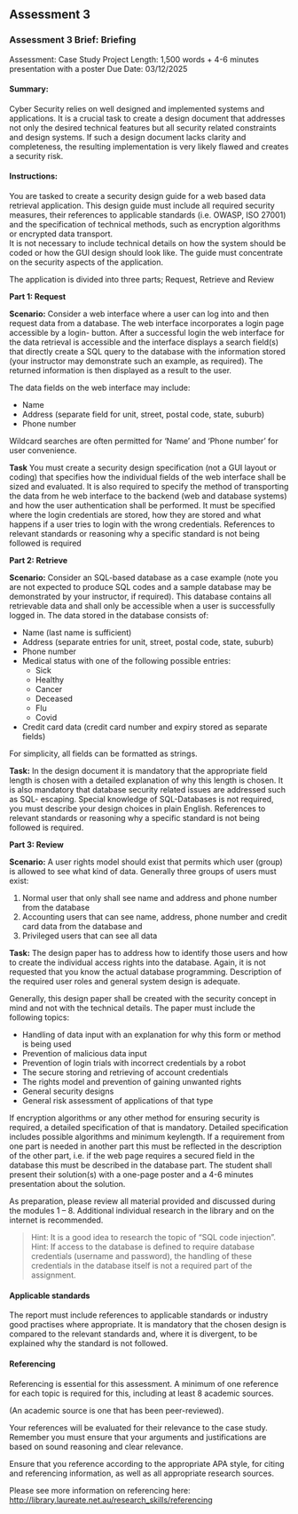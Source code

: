 ## Assessment 3
### Assessment 3 Brief: **Briefing** 
Assessment: Case Study Project
Length: 1,500 words + 4-6 minutes presentation with a poster
Due Date: 03/12/2025

#### Summary: 
Cyber Security relies on well designed and implemented systems and applications. It is a crucial task to create a design document that addresses not only the desired technical features but all security related constraints and design systems. If such a design document lacks clarity and completeness, the resulting implementation is very likely flawed and creates a security risk.

#### Instructions: 
You are tasked to create a security design guide for a web based data retrieval application. This design guide must include all required security measures, their references to applicable standards (i.e. OWASP, ISO 27001) and the specification of technical methods, such as encryption algorithms or encrypted data transport.  
It is not necessary to include technical details on how the system should be coded or how the GUI design should look like. The guide must concentrate on the security aspects of the application. 

The application is divided into three parts; Request, Retrieve and Review

**Part 1: Request**

**Scenario:**
Consider a web interface where a user can log into and then request data from a
database. The web interface incorporates a login page accessible by a login-
button. After a successful login the web interface for the data retrieval is
accessible and the interface displays a search field(s) that directly create a SQL query to the database with the information stored (your instructor may
demonstrate such an example, as required). The returned information is then
displayed as a result to the user.

The data fields on the web interface may include:
- Name
- Address (separate field for unit, street, postal code, state, suburb)
- Phone number

Wildcard searches are often permitted for ‘Name’ and ‘Phone number’ for user
convenience.

**Task**
You must create a security design specification (not a GUI layout or coding) that
specifies how the individual fields of the web interface shall be sized and
evaluated. It is also required to specify the method of transporting the data from he web interface to the backend (web and database systems) and how the user
authentication shall be performed. It must be specified where the login
credentials are stored, how they are stored and what happens if a user tries to
login with the wrong credentials. References to relevant standards or reasoning
why a specific standard is not being followed is required

**Part 2: Retrieve**

**Scenario:**
Consider an SQL-based database as a case example (note you are not expected
to produce SQL codes and a sample database may be demonstrated by your
instructor, if required). This database contains all retrievable data and shall only
be accessible when a user is successfully logged in. The data stored in the
database consists of:
- Name (last name is sufficient)
- Address (separate entries for unit, street, postal code, state, suburb)
- Phone number
- Medical status with one of the following possible entries:
    - Sick
    - Healthy
    - Cancer
    - Deceased
    - Flu
    - Covid
- Credit card data (credit card number and expiry stored as separate fields)

For simplicity, all fields can be formatted as strings.

**Task:**
In the design document it is mandatory that the appropriate field length is
chosen with a detailed explanation of why this length is chosen. It is also
mandatory that database security related issues are addressed such as SQL-
escaping. Special knowledge of SQL-Databases is not required, you must
describe your design choices in plain English. References to relevant standards
or reasoning why a specific standard is not being followed is required.

**Part 3: Review**

**Scenario:**
A user rights model should exist that permits which user (group) is allowed to
see what kind of data. Generally three groups of users must exist:
1. Normal user that only shall see name and address and phone number from the database
2. Accounting users that can see name, address, phone number and credit card data from the database and
3. Privileged users that can see all data

**Task:**
The design paper has to address how to identify those users and how to create the individual access rights into the database. Again, it is not requested that you know the actual database programming. Description of the required user roles and general system design is adequate.

Generally, this design paper shall be created with the security concept in mind
and not with the technical details. The paper must include the following topics:
- Handling of data input with an explanation for why this form or method is
being used
- Prevention of malicious data input
- Prevention of login trials with incorrect credentials by a robot
- The secure storing and retrieving of account credentials
- The rights model and prevention of gaining unwanted rights
- General security designs
- General risk assessment of applications of that type

If encryption algorithms or any other method for ensuring security is required, a detailed specification of that is mandatory. Detailed specification includes possible algorithms and minimum keylength.
If a requirement from one part is needed in another part this must be reflected in the description of the other part, i.e. if the web page requires a secured field in the database this must be described in the database part.
The student shall present their solution(s) with a one-page poster and a 4-6
minutes presentation about the solution.

As preparation, please review all material provided and discussed during the
modules 1 – 8. Additional individual research in the library and on the internet is recommended.

> Hint: It is a good idea to research the topic of “SQL code injection”.
> Hint: If access to the database is defined to require database credentials (username and password), the handling of these credentials in the database itself is not a required part of the assignment.

#### Applicable standards
The report must include references to applicable standards or industry good practises where appropriate. It is mandatory that the chosen design is compared to the relevant standards and, where it is divergent, to be explained why the standard is not followed.

#### Referencing
Referencing is essential for this assessment. A minimum of one reference for
each topic is required for this, including at least 8 academic sources.

(An academic source is one that has been peer-reviewed).

Your references will be evaluated for their relevance to the case study.
Remember you must ensure that your arguments and justifications are based on
sound reasoning and clear relevance.

Ensure that you reference according to the appropriate APA style, for
citing and referencing information, as well as all appropriate research
sources.

Please see more information on referencing here:
http://library.laureate.net.au/research_skills/referencing
